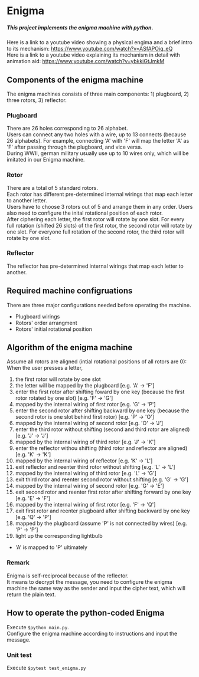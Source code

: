 # Enigma

##### This project implements the enigma machine with python. <br />
Here is a link to a youtube video showing a physical engima and a brief intro to its mechanism: https://www.youtube.com/watch?v=ASfAPOiq_eQ <br />
Here is a link to a youtube video explaining its mechanism in detail with animation aid: https://www.youtube.com/watch?v=ybkkiGtJmkM <br />

## Components of the enigma machine
The enigma machines consists of three main components: 1) plugboard, 2) three rotors, 3) reflector. <br />

### Plugboard
There are 26 holes corresponding to 26 alphabet. <br />
Users can connect any two holes with a wire, up to 13 connects (because 26 alphabets). For example, connecting 'A' with 'F' will map the letter 'A' as 'F' after passing through the plugboard, and vice versa. <br />
During WWII, german military usually use up to 10 wires only, which will be imitated in our Enigma machine.

### Rotor
There are a total of 5 standard rotors. <br />
Each rotor has different pre-determined internal wirings that map each letter to another letter. <br />
Users have to choose 3 rotors out of 5 and arrange them in any order. Users also need to configure the inital rotational position of each rotor. <br />
After ciphering each letter, the first rotor will rotate by one slot. For every full rotation (shifted 26 slots) of the first rotor, the second rotor will rotate by one slot. For everyone full rotation of the second rotor, the third rotor will rotate by one slot. <br />

### Reflector
The reflector has pre-determined internal wirings that map each letter to another.

## Required machine configruations
There are three major configurations needed before operating the machine. <br />
- Plugboard wirings
- Rotors' order arrangment
- Rotors' initial rotational position

## Algorithm of the enigma machine
Assume all rotors are aligned (intial rotational positions of all rotors are 0): <br />
When the user presses a letter, <br /> 
1. the first rotor will rotate by one slot
2. the letter will be mapped by the plugboard [e.g. 'A' -> 'F']
3. enter the first rotor after shifting foward by one key (because the first rotor rotated by one slot) [e.g. 'F' -> 'G']
4. mapped by the internal wiring of first rotor [e.g. 'G' -> 'P']
5. enter the second rotor after shifting backward by one key (because the second rotor is one slot behind first rotor) [e.g. 'P' -> 'O']
6. mapped by the internal wiring of second rotor [e.g. 'O' -> 'J']
7. enter the third rotor without shifting (second and third rotor are aligned) [e.g. 'J' -> 'J']
8. mapped by the internal wiring of third rotor [e.g. 'J' -> 'K']
9. enter the reflector withou shifting (third rotor and reflector are aligned) [e.g. 'K' -> 'K']
10. mapped by the internal wiring of reflector [e.g. 'K' -> 'L']
11. exit reflector and reenter third rotor without shifting [e.g. 'L' -> 'L']
12. mapped by the internal wiring of third rotor [e.g. 'L' -> 'G']
13. exit third rotor and reenter second rotor without shifting [e.g. 'G' -> 'G']
14. mapped by the internal wiring of second rotor [e.g. 'G' -> 'E']
15. exit second rotor and reenter first rotor after shifting forward by one key [e.g. 'E' -> 'F']
16. mapped by the internal wiring of first rotor [e.g. 'F' -> 'Q']
17. exit first rotor and reenter plugboard after shifting backward by one key [e.g. 'Q' -> 'P']
18. mapped by the plugboard (assume 'P' is not connected by wires) [e.g. 'P' -> 'P']
19. light up the corresponding lightbulb 
- 'A' is mapped to 'P' ultimately

### Remark
Enigma is self-reciprocal because of the reflector. <br />
It means to decrypt the message, you need to configure the enigma machine the same way as the sender and input the cipher text, which will return the plain text.

## How to operate the python-coded Enigma
Execute `$python main.py`. <br />
Configure the enigma machine according to instructions and input the message. <br />

### Unit test
Execute `$pytest test_enigma.py`
